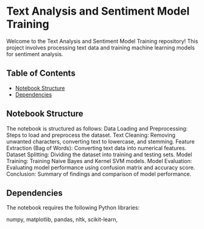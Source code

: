 # Text Analysis and Sentiment Model Training
Welcome to the Text Analysis and Sentiment Model Training repository! This project involves processing text data and training machine learning models for sentiment analysis.

## Table of Contents
- [Notebook Structure](#notebook-structure)
- [Dependencies](#dependencies)

## Notebook Structure
The notebook is structured as follows:
Data Loading and Preprocessing: Steps to load and preprocess the dataset.
Text Cleaning: Removing unwanted characters, converting text to lowercase, and stemming.
Feature Extraction (Bag of Words): Converting text data into numerical features.
Dataset Splitting: Dividing the dataset into training and testing sets.
Model Training: Training Naive Bayes and Kernel SVM models.
Model Evaluation: Evaluating model performance using confusion matrix and accuracy score.
Conclusion: Summary of findings and comparison of model performance.

## Dependencies
The notebook requires the following Python libraries:

numpy,
matplotlib,
pandas,
nltk,
scikit-learn,


